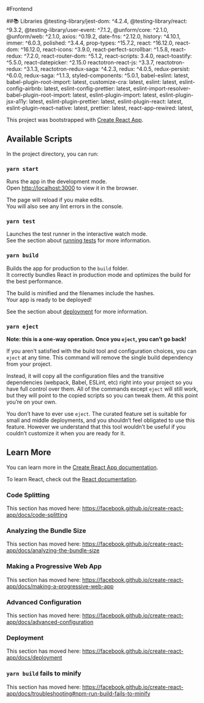 #Frontend

##:books: Libraries
    @testing-library/jest-dom: ^4.2.4,
    @testing-library/react: ^9.3.2,
    @testing-library/user-event: ^7.1.2,
    @unform/core: ^2.1.0,
    @unform/web: ^2.1.0,
    axios: ^0.19.2,
    date-fns: ^2.12.0,
    history: ^4.10.1,
    immer: ^6.0.3,
    polished: ^3.4.4,
    prop-types: ^15.7.2,
    react: ^16.12.0,
    react-dom: ^16.12.0,
    react-icons: ^3.9.0,
    react-perfect-scrollbar: ^1.5.8,
    react-redux: ^7.2.0,
    react-router-dom: ^5.1.2,
    react-scripts: 3.4.0,
    react-toastify: ^5.5.0,
    react-datepicker: ^2.15.0
    reactotron-react-js: ^3.3.7,
    reactotron-redux: ^3.1.3,
    reactotron-redux-saga: ^4.2.3,
    redux: ^4.0.5,
    redux-persist: ^6.0.0,
    redux-saga: ^1.1.3,
    styled-components: ^5.0.1,
    babel-eslint: latest,
    babel-plugin-root-import: latest,
    customize-cra: latest,
    eslint: latest,
    eslint-config-airbnb: latest,
    eslint-config-prettier: latest,
    eslint-import-resolver-babel-plugin-root-import: latest,
    eslint-plugin-import: latest,
    eslint-plugin-jsx-a11y: latest,
    eslint-plugin-prettier: latest,
    eslint-plugin-react: latest,
    eslint-plugin-react-native: latest,
    prettier: latest,
    react-app-rewired: latest,


This project was bootstrapped with [Create React App](https://github.com/facebook/create-react-app).

## Available Scripts

In the project directory, you can run:

### `yarn start`

Runs the app in the development mode.<br />
Open [http://localhost:3000](http://localhost:3000) to view it in the browser.

The page will reload if you make edits.<br />
You will also see any lint errors in the console.

### `yarn test`

Launches the test runner in the interactive watch mode.<br />
See the section about [running tests](https://facebook.github.io/create-react-app/docs/running-tests) for more information.

### `yarn build`

Builds the app for production to the `build` folder.<br />
It correctly bundles React in production mode and optimizes the build for the best performance.

The build is minified and the filenames include the hashes.<br />
Your app is ready to be deployed!

See the section about [deployment](https://facebook.github.io/create-react-app/docs/deployment) for more information.

### `yarn eject`

**Note: this is a one-way operation. Once you `eject`, you can’t go back!**

If you aren’t satisfied with the build tool and configuration choices, you can `eject` at any time. This command will remove the single build dependency from your project.

Instead, it will copy all the configuration files and the transitive dependencies (webpack, Babel, ESLint, etc) right into your project so you have full control over them. All of the commands except `eject` will still work, but they will point to the copied scripts so you can tweak them. At this point you’re on your own.

You don’t have to ever use `eject`. The curated feature set is suitable for small and middle deployments, and you shouldn’t feel obligated to use this feature. However we understand that this tool wouldn’t be useful if you couldn’t customize it when you are ready for it.

## Learn More

You can learn more in the [Create React App documentation](https://facebook.github.io/create-react-app/docs/getting-started).

To learn React, check out the [React documentation](https://reactjs.org/).

### Code Splitting

This section has moved here: https://facebook.github.io/create-react-app/docs/code-splitting

### Analyzing the Bundle Size

This section has moved here: https://facebook.github.io/create-react-app/docs/analyzing-the-bundle-size

### Making a Progressive Web App

This section has moved here: https://facebook.github.io/create-react-app/docs/making-a-progressive-web-app

### Advanced Configuration

This section has moved here: https://facebook.github.io/create-react-app/docs/advanced-configuration

### Deployment

This section has moved here: https://facebook.github.io/create-react-app/docs/deployment

### `yarn build` fails to minify

This section has moved here: https://facebook.github.io/create-react-app/docs/troubleshooting#npm-run-build-fails-to-minify
